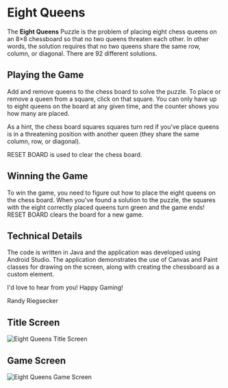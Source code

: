 # Eight Queens

The **Eight Queens** Puzzle is the problem of placing eight chess queens on an 8×8 chessboard so that no two queens threaten each other.  In other words, the solution requires that no two queens share the same row, column, or diagonal.  There are 92 different solutions.

## Playing the Game
Add and remove queens to the chess board to solve the puzzle.  To place or remove a queen from a square, click on that square.  You can only have up to eight queens on the board at any given time, and the counter shows you how many are placed.

As a hint, the chess board squares squares turn red if you've place queens is in a threatening position with another queen (they share the same column, row, or diagonal).

RESET BOARD is used to clear the chess board.

## Winning the Game
To win the game, you need to figure out how to place the eight queens on the chess board.  When you've found a solution to the puzzle, the squares with the eight correctly placed queens turn green and the game ends!  RESET BOARD clears the board for a new game.

## Technical Details
The code is written in Java and the application was developed using Android Studio.  The application demonstrates the use of Canvas and Paint classes for drawing on the screen, along with creating the chessboard as a custom element.

I'd love to hear from you!  Happy Gaming!

Randy Riegsecker

## Title Screen
![Eight Queens Title Screen](https://user-images.githubusercontent.com/120612915/210157303-66f67eb8-b0e4-4219-ad8f-86c7c72ca460.png)


## Game Screen
![Eight Queens Game Screen](https://user-images.githubusercontent.com/120612915/210157342-d257b7c4-38fd-4dda-b653-364647009d31.png)






